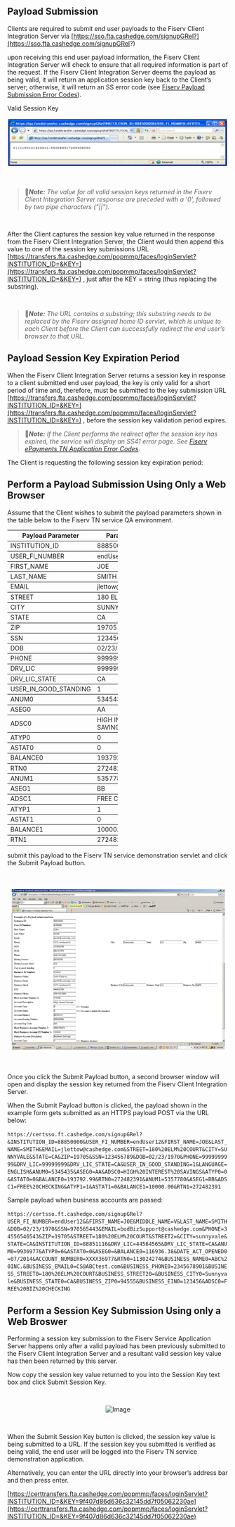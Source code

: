 ## Payload Submission


Clients are required to submit end user payloads to the Fiserv Client Integration Server via [https://sso.fta.cashedge.com/signupGRel?](https://sso.fta.cashedge.com/signupGRel?) 

upon receiving this end user payload information, the Fiserv Client Integration Server will check to ensure that all required information is part of the request. If the Fiserv Client Integration Server deems the payload as being valid, it will return an application session key back to the Client’s server; otherwise, it will return an SS error code (see [Fiserv Payload Submission Error Codes](?path=docs/getting-started/TN-Integration-Guide/SSO-Guidelines/error-handling-error-codes.md)). 

Valid Session Key 

<center>

![Image](../../../../assets/images/payloadsubmission.png) <br />


</center>



&nbsp;


<!-- theme: info -->

>:memo:_**Note:** The value for all valid session keys returned in the Fiserv Client Integration Server response are preceded with a '0', followed by two pipe characters ("||")._ 

&nbsp;

After the Client captures the session key value returned in the response from the Fiserv Client Integration Server, the Client would then append this value to one of the session key submissions URL [https://transfers.fta.cashedge.com/popmmp/faces/loginServlet?INSTITUTION_ID=&KEY=](https://transfers.fta.cashedge.com/popmmp/faces/loginServlet?INSTITUTION_ID=&KEY=) , just after the KEY = string (thus replacing the substring). 

&nbsp;

<!-- theme: info -->

>:memo:_**Note:** The URL contains a substring; this substring needs to be replaced by the Fiserv assigned home ID servlet, which is unique to each Client before the Client can successfully redirect the end user’s browser to that URL._



## Payload Session Key Expiration Period 

When the Fiserv Client Integration Server returns a session key in response to a client submitted end user payload, the key is only valid for a short period of time and, therefore, must be submitted to the key submission URL [https://transfers.fta.cashedge.com/popmmp/faces/loginServlet?INSTITUTION_ID=&KEY=](https://transfers.fta.cashedge.com/popmmp/faces/loginServlet?INSTITUTION_ID=&KEY=) , before the session key validation period expires. 

<!-- theme: info -->

>:memo:_**Note:**  If the Client performs the redirect after the session key has expired, the service will display an SS41 error page. See [Fiserv ePayments TN Application Error Codes](?path=docs/getting-started/TN-Integration-Guide/SSO-Guidelines/error-handling-error-codes.md)._ 

The Client is requesting the following session key expiration period: 



## Perform a Payload Submission Using Only a Web Browser

Assume that the Client wishes to submit the payload parameters shown in the table below to the Fiserv TN service QA environment. 

<html>
  <table style="width: 50%;">
            <thead>
                <tr>
                    <th> Payload Parameter</th>
                    <th> Parameter Value </th>
                </tr>
            </thead>
            <tbody>
                <tr>
                    <td rowspan="1">INSTITUTION_ID </br></td>
                    <td>88850000</td>
                </tr>
            </tbody>
            <tbody>
                <tr>
                    <td rowspan="2">USER_FI_NUMBER </br></td>
                    <td>endUser12</td>
                </tr>
            </tbody>
            <tbody>
                <tr>
                    <td rowspan="3">FIRST_NAME </br></td>
                    <td>JOE</td>
                </tr>
            </tbody>
             <tbody>
                <tr>
                    <td rowspan="4">LAST_NAME </br></td>
                    <td>SMITH</td>
                </tr>
            </tbody>
             <tbody>
                <tr>
                    <td rowspan="5">EMAIL </br></td>
                    <td>jlettow@cashedge.com</td>
                </tr>
            </tbody>
             <tbody>
                <tr>
                    <td rowspan="6">STREET </br></td>
                    <td>180 ELM COURT</td>
                </tr>
            </tbody>
             <tbody>
                <tr>
                    <td rowspan="7">CITY </br></td>
                    <td>SUNNYVALE</td>
                </tr>
            </tbody>
             <tbody>
                <tr>
                    <td rowspan="8">STATE </br></td>
                    <td>CA</td>
                </tr>
            </tbody>
             <tbody>
                <tr>
                    <td rowspan="9">ZIP </br></td>
                    <td>19705</td>
                </tr>
            </tbody>
             <tbody>
                <tr>
                    <td rowspan="10">SSN </br></td>
                    <td>123456789</td>
                </tr>
            </tbody>
             <tbody>
                <tr>
                    <td rowspan="11">DOB </br></td>
                    <td>02/23/1970</td>
                </tr>
            </tbody>
             <tbody>
                <tr>
                    <td rowspan="12">PHONE </br></td>
                    <td>9999999999</td>
                </tr>
            </tbody>
             <tbody>
                <tr>
                    <td rowspan="13">DRV_LIC</br></td>
                    <td>99999999</td>
                </tr>
            </tbody>
            <tbody>
                <tr>
                    <td rowspan="14">DRV_LIC_STATE</br></td>
                    <td>CA</td>
                </tr>
            </tbody>
            <tbody>
                <tr>
                    <td rowspan="15">USER_IN_GOOD_STANDING</br></td>
                    <td>1</td>
                </tr>
            </tbody>
            <tbody>
                <tr>
                    <td rowspan="16">ANUM0</br></td>
                    <td>5345435</td>
                </tr>
            </tbody>
            <tbody>
                <tr>
                    <td rowspan="17">ASEG0</br></td>
                    <td>AA</td>
                </tr>
            </tbody>
            <tbody>
                <tr>
                    <td rowspan="18">ADSC0</br></td>
                    <td>HIGH INTEREST SAVINGS</td>
                </tr>
            </tbody>
            <tbody>
                <tr>
                    <td rowspan="19">ATYP0</br></td>
                    <td>0</td>
                </tr>
            </tbody>
            <tbody>
                <tr>
                    <td rowspan="20">ASTAT0</br></td>
                    <td>0</td>
                </tr>
            </tbody>
            <tbody>
                <tr>
                    <td rowspan="21">BALANCE0</br></td>
                    <td>193792.99</td>
                </tr>
            </tbody>
            <tbody>
                <tr>
                    <td rowspan="22">RTN0</br></td>
                    <td>272482391</td>
                </tr>
            </tbody>
            <tbody>
                <tr>
                    <td rowspan="23">ANUM1</br></td>
                    <td>5357780</td>
                </tr>
            </tbody>
            <tbody>
                <tr>
                    <td rowspan="24">ASEG1</br></td>
                    <td>BB</td>
                </tr>
            </tbody>
            <tbody>
                <tr>
                    <td rowspan="25">ADSC1</br></td>
                    <td>FREE CHECKING</td>
                </tr>
            </tbody>
            <tbody>
                <tr>
                    <td rowspan="26">ATYP1</br></td>
                    <td>1</td>
                </tr>
            </tbody>
            <tbody>
                <tr>
                    <td rowspan="27">ASTAT1</br></td>
                    <td>0</td>
                </tr>
            </tbody>
            <tbody>
                <tr>
                    <td rowspan="28">BALANCE1</br></td>
                    <td>10000.00</td>
                </tr>
            </tbody>
            <tbody>
                <tr>
                    <td rowspan="29">RTN1</br></td>
                    <td>272482391</td>
                </tr>
            </tbody> 
            </table>
</html> 

submit this payload to the Fiserv TN service demonstration servlet and click the Submit Payload button. 

&nbsp;

<center>

![Image](../../../../assets/images/TN-QA-servlet.png) <br />


</center>

&nbsp;

Once you click the Submit Payload button, a second browser window will open and display the session key returned from the Fiserv Client Integration Server.  

When the Submit Payload button is clicked, the payload shown in the example form gets submitted as an HTTPS payload POST via the URL below: 

```https://certsso.ft.cashedge.com/signupGRel?&INSTITUTION_ID=88850000&USER_FI_NUMBER=endUser12&FIRST_NAME=JOE&LAST_NAME=SMITH&EMAIL=jlettow@cashedge.com&STREET=180%20ELM%20COURT&CITY=SUNNYVALE&STATE=CA&ZIP=19705&SSN=123456789&DOB=02/23/1970&PHONE=9999999999&DRV_LIC=99999999&DRV_LIC_STATE=CA&USER_IN_GOOD_STANDING=1&LANGUAGE=ENGLISH&ANUM0=5345435&ASEG0=AA&ADSC0=HIGH%20INTEREST%20SAVINGS&ATYP0=0&ASTAT0=0&BALANCE0=193792.99&RTN0=272482391&ANUM1=5357780&ASEG1=BB&ADSC1=FREE%20CHECKING&ATYP1=1&ASTAT1=0&BALANCE1=10000.00&RTN1=272482391```

Sample payload when business accounts are passed: 

```https://certsso.ft.cashedge.com/signupGRel?USER_FI_NUMBER=endUser12&&FIRST_NAME=JOE&MIDDLE_NAME=V&LAST_NAME=SMITH&DOB=02/23/1970&SSN=970565443&EMAIL=bodBizSupport@cashedge.com&PHONE=34556546543&ZIP=19705&STREET=180%20ELM%20COURT&STREET2=&CITY=sunnyvale&STATE=CA&INSTITUTION_ID=88851116&DRV_LIC=44564565&DRV_LIC_STATE=CA&ANUM0=9936977&ATYP0=6&ASTAT0=0&ASEG0=&BALANCE0=116936.38&DATE_ACT_OPENED0=07/2014&ACCOUNT_NUMBER0=XXXX36977&RTN0=113024274&BUSINESS_NAME0=ABC%20INC.&BUSINESS_EMAIL0=CS@ABCtest.com&BUSINESS_PHONE0=2345678901&BUSINESS_STREET0=180%20ELM%20COURT&BUSINESS_STREET20=&BUSINESS_CITY0=Sunnyvale&BUSINESS_STATE0=CA&BUSINESS_ZIP0=94555&BUSINESS_EIN0=123456&ADSC0=FREE%20BIZ%20CHECKING```


## Perform a Session Key Submission Using only a Web Broswer

Performing a session key submission to the Fiserv Service Application Server happens only after a valid payload has been previously submitted to the Fiserv Client Integration Server and a resultant valid session key value has then been returned by this server. 

Now copy the session key value returned to you into the Session Key text box and click Submit Session Key. 

&nbsp;

<center>

![Image](../../../../assets/images/session-key-QA.png) <br />



</center>


<style>
.center {
  display: block;
  margin-left: auto;
  margin-right: auto;
  height:300;
  width:400;
}
</style>
&nbsp;

When the Submit Session Key button is clicked, the session key value is being submitted to a URL. If the session key you submitted is verified as being valid, the end user will be logged into the Fiserv TN service demonstration application. 

Alternatively, you can enter the URL directly into your browser’s address bar and then press enter. 

[https://certtransfers.fta.cashedge.com/popmmp/faces/loginServlet?INSTITUTION_ID=&KEY=9f407d86d636c32145dd7f05062230ae](https://certtransfers.fta.cashedge.com/popmmp/faces/loginServlet?INSTITUTION_ID=&KEY=9f407d86d636c32145dd7f05062230ae) 
